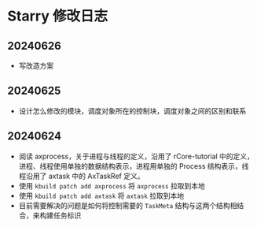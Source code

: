# Starry 修改日志

## 20240626

- 写改造方案

## 20240625

- 设计怎么修改的模块，调度对象所在的控制块，调度对象之间的区别和联系

## 20240624

- 阅读 axprocess，关于进程与线程的定义，沿用了 rCore-tutorial 中的定义，进程、线程使用单独的数据结构表示，进程用单独的 Process 结构表示，线程沿用了 axtask 中的 AxTaskRef 定义。
- 使用 `kbuild patch add axprocess` 将 `axprocess` 拉取到本地
- 使用 `kbuild patch add axtask` 将 `axtask` 拉取到本地
- 目前需要解决的问题是如何将控制需要的 `TaskMeta` 结构与这两个结构相结合，来构建任务标识
